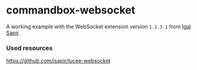 # commandbox-websocket

A working example with the WebSocket extension version `1.1.3.1` from [Igal Sapir](https://github.com/isapir).

### Used resources
https://github.com/isapir/lucee-websocket
